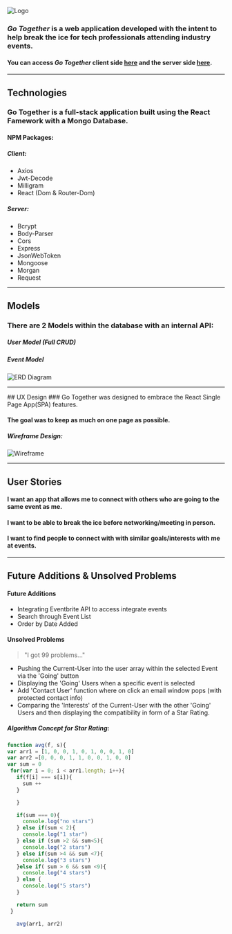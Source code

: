 ![Logo](/.go-together/public/logo.png)

 ### *Go Together* is a web application developed with the intent to help break the ice for tech professionals attending industry events.

#### You can access *Go Together* client side [here](https://gotogether-client.herokuapp.com/) and the server side [here](https://gotogether-server.herokuapp.com/).

<hr>

## Technologies

### Go Together is a full-stack application built using the React Famework with a Mongo Database.

#### NPM Packages:

##### Client:  
*  Axios  
*  Jwt-Decode  
*  Milligram
*  React (Dom & Router-Dom)

##### Server:  

*  Bcrypt
*  Body-Parser
*  Cors
*  Express
*  JsonWebToken
*  Mongoose
*  Morgan
*  Request


<hr>

## Models

### There are 2 Models within the database with an internal API:

##### User Model (Full CRUD)
##### Event Model  

![ERD Diagram](/Users/dearman/Desktop/project_4/go-together/public/erd.png)

<hr>
## UX Design
### Go Together was designed to embrace the React Single Page App(SPA) features.

#### The goal was to keep as much on one page as possible.

##### Wireframe Design:

![Wireframe](/Users/dearman/Desktop/project_4/go-together/public/wireframe.png)

<hr>

## User Stories

#### I want an app that allows me to connect with others who are going to the same event as me.

#### I want to be able to break the ice before networking/meeting in person.

#### I want to find people to connect with with similar goals/interests with me at events.


<hr>

## Future Additions & Unsolved Problems

#### Future Additions
* Integrating Eventbrite API to access integrate events
* Search through Event List
* Order by Date Added


#### Unsolved Problems
>"I got 99 problems..."

* Pushing the Current-User into the user array within the selected Event via the 'Going' button
* Displaying the 'Going' Users when a specific event is selected
* Add 'Contact User' function where on click an email window pops (with protected contact info)
* Comparing the 'Interests' of the Current-User with the other 'Going' Users and then displaying the compatibility in form of a Star Rating.

##### Algorithm Concept for Star Rating:
 ```javascript
function avg(f, s){
var arr1 = [1, 0, 0, 1, 0, 1, 0, 0, 1, 0]
var arr2 =[0, 0, 0, 1, 1, 0, 0, 1, 0, 0]
var sum = 0
  for(var i = 0; i < arr1.length; i++){
    if(f[i] === s[i]){
      sum ++
    }

    }

    if(sum === 0){
      console.log("no stars")
    } else if(sum < 2){
      console.log("1 star")
    } else if (sum >2 && sum<5){
      console.log("2 stars")
    } else if(sum >4 && sum <7){
      console.log("3 stars")
    }else if( sum > 6 && sum <9){
      console.log("4 stars")
    } else {
      console.log("5 stars")
    }

    return sum
  }

	avg(arr1, arr2)
